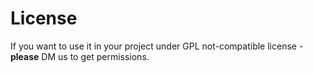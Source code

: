 # License
If you want to use it in your project under GPL not-compatible license - **please** DM us to get permissions.  
